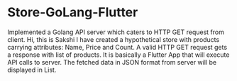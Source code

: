 # Store-GoLang-Flutter
Implemented a Golang API server which caters to HTTP GET request from client.
Hi, this is Sakshi
I have created a hypothetical store with products carrying attributes: Name, Price and Count. A valid HTTP GET request gets a response with list of products.
It is basically a Flutter App that will execute API calls to server. The fetched data in JSON format from server will be displayed in List. 
